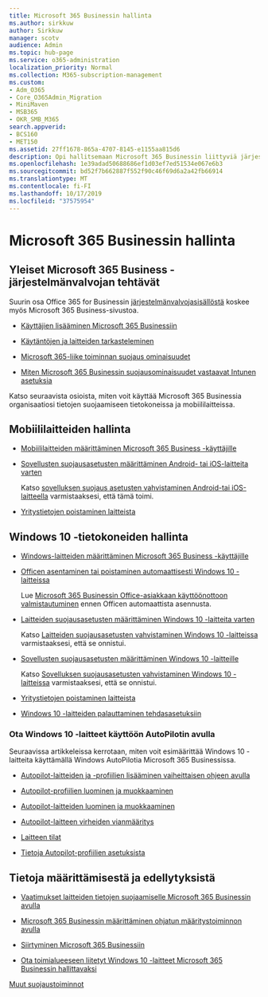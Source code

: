 ```yaml
---
title: Microsoft 365 Businessin hallinta
ms.author: sirkkuw
author: Sirkkuw
manager: scotv
audience: Admin
ms.topic: hub-page
ms.service: o365-administration
localization_priority: Normal
ms.collection: M365-subscription-management
ms.custom:
- Adm_O365
- Core_O365Admin_Migration
- MiniMaven
- MSB365
- OKR_SMB_M365
search.appverid:
- BCS160
- MET150
ms.assetid: 27ff1678-865a-4707-8145-e1155aa815d6
description: Opi hallitsemaan Microsoft 365 Businessin liittyviä järjestelmänvalvojan tehtäviä, mobiililaitteita, Windows 10Pc-laitteita ja monia tällaisia tehtäviä.
ms.openlocfilehash: 1e39adad50688686ef1d03ef7ed51534e067e6b3
ms.sourcegitcommit: bd52f7b662887f552f90c46f69d6a2a42fb66914
ms.translationtype: MT
ms.contentlocale: fi-FI
ms.lasthandoff: 10/17/2019
ms.locfileid: "37575954"
---
```

# <a name="manage-microsoft-365-business"></a>Microsoft 365 Businessin hallinta

## <a name="general-microsoft-365-business-admin-tasks"></a>Yleiset Microsoft 365 Business -järjestelmänvalvojan tehtävät

Suurin osa Office 365 for Businessin [järjestelmänvalvojasisällöstä](/Office365/Admin/admin-home.md) koskee myös Microsoft 365 Business-sivustoa.

- [Käyttäjien lisääminen Microsoft 365 Businessiin](add-users-m365b.md)
    
- [Käytäntöjen ja laitteiden tarkasteleminen](view-policies-and-devices.md)
    
- [Microsoft 365-liike toiminnan suojaus ominaisuudet](security-features.md)
    
- [Miten Microsoft 365 Businessin suojausominaisuudet vastaavat Intunen asetuksia](map-protection-features-to-intune-settings.md)
    
Katso seuraavista osioista, miten voit käyttää Microsoft 365 Businessia organisaatiosi tietojen suojaamiseen tietokoneissa ja mobiililaitteissa.
  
## <a name="manage-mobile-devices"></a>Mobiililaitteiden hallinta

- [Mobiililaitteiden määrittäminen Microsoft 365 Business -käyttäjille](set-up-mobile-devices.md)
    
- [Sovellusten suojausasetusten määrittäminen Android- tai iOS-laitteita varten](app-protection-settings-for-android-and-ios.md)
    
    Katso [sovelluksen suojaus asetusten vahvistaminen Android-tai iOS-laitteella](validate-settings-on-android-or-ios.md) varmistaaksesi, että tämä toimi. 
    
- [Yritystietojen poistaminen laitteista](remove-company-data.md)
    
## <a name="manage-windows-10-pcs"></a>Windows 10 -tietokoneiden hallinta

- [Windows-laitteiden määrittäminen Microsoft 365 Business -käyttäjille](set-up-windows-devices.md)
    
- [Officen asentaminen tai poistaminen automaattisesti Windows 10 -laitteissa](auto-install-or-uninstall-office.md)
    
    Lue [Microsoft 365 Businessin Office-asiakkaan käyttöönottoon valmistautuminen](prepare-for-office-client-deployment.md) ennen Officen automaattista asennusta. 
    
- [Laitteiden suojausasetusten määrittäminen Windows 10 -laitteita varten](protection-settings-for-windows-10-pcs.md)
    
    Katso [Laitteiden suojausasetusten vahvistaminen Windows 10 -laitteissa](validate-settings-on-windows-10-pcs.md) varmistaaksesi, että se onnistui. 
    
- [Sovellusten suojausasetusten määrittäminen Windows 10 -laitteille](protection-settings-for-windows-10-devices.md)
    
    Katso [Sovelluksen suojausasetusten vahvistaminen Windows 10 -laitteissa](validate-protection-settings-on-windows-10-pcs.md) varmistaaksesi, että se onnistui. 
    
- [Yritystietojen poistaminen laitteista](remove-company-data.md)
    
- [Windows 10 -laitteiden palauttaminen tehdasasetuksiin](reset-devices-to-factory-settings.md)
    
### <a name="use-autopilot-to-deploy-windows-10-devices"></a>Ota Windows 10 -laitteet käyttöön AutoPilotin avulla

Seuraavissa artikkeleissa kerrotaan, miten voit esimäärittää Windows 10 -laitteita käyttämällä Windows AutoPilotia Microsoft 365 Businessissa.
  
- [Autopilot-laitteiden ja -profiilien lisääminen vaiheittaisen ohjeen avulla](add-autopilot-devices-and-profile.md)
    
- [Autopilot-profiilien luominen ja muokkaaminen](create-and-edit-autopilot-profiles.md)
    
- [Autopilot-laitteiden luominen ja muokkaaminen](create-and-edit-autopilot-devices.md)
    
- [Autopilot-laitteen virheiden vianmääritys](troubleshoot-autopilot-errors.md)
    
- [Laitteen tilat](device-states.md)
    
- [Tietoja Autopilot-profiilien asetuksista](autopilot-profile-settings.md)
    
## <a name="set-up-and-pre-requisite-information"></a>Tietoja määrittämisestä ja edellytyksistä

- [Vaatimukset laitteiden tietojen suojaamiselle Microsoft 365 Businessin avulla](pre-requisites-for-data-protection.md)
    
- [Microsoft 365 Businessin määrittäminen ohjatun määritystoiminnon avulla](set-up.md)
    
- [Siirtyminen Microsoft 365 Businessiin](migrate-to-microsoft-365-business.md)
    
- [Ota toimialueeseen liitetyt Windows 10 -laitteet Microsoft 365 Businessin hallittavaksi](manage-windows-devices.md)
    
[Muut suojaustoiminnot](security-features.md#additional-security-features)
    

  

